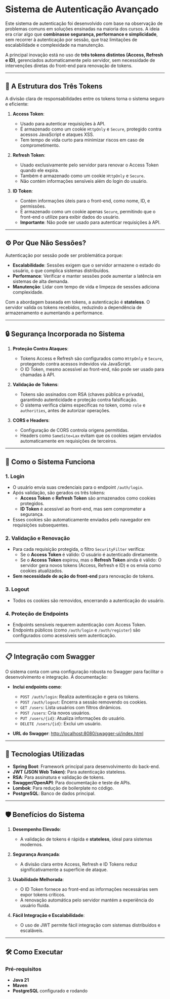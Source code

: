 # Sistema de Autenticação Avançado

Este sistema de autenticação foi desenvolvido com base na observação de problemas comuns em soluções ensinadas na maioria dos cursos. A ideia era criar algo que **combinasse segurança, performance e simplicidade**, sem recorrer à autenticação por sessão, que traz limitações de escalabilidade e complexidade na manutenção.

A principal inovação está no uso de **três tokens distintos (Access, Refresh e ID)**, gerenciados automaticamente pelo servidor, sem necessidade de intervenções diretas do front-end para renovação de tokens.

---

## 🔑 A Estrutura dos Três Tokens

A divisão clara de responsabilidades entre os tokens torna o sistema seguro e eficiente:

1. **Access Token**:
    - Usado para autenticar requisições à API.
    - É armazenado como um cookie `HttpOnly` e `Secure`, protegido contra acessos JavaScript e ataques XSS.
    - Tem tempo de vida curto para minimizar riscos em caso de comprometimento.

2. **Refresh Token**:
    - Usado exclusivamente pelo servidor para renovar o Access Token quando ele expira.
    - Também é armazenado como um cookie `HttpOnly` e `Secure`.
    - Não contém informações sensíveis além do login do usuário.

3. **ID Token**:
    - Contém informações úteis para o front-end, como nome, ID, e permissões.
    - É armazenado como um cookie apenas `Secure`, permitindo que o front-end o utilize para exibir dados do usuário.
    - **Importante**: Não pode ser usado para autenticar requisições à API.

---

## ⚙️ Por Que Não Sessões?

Autenticação por sessão pode ser problemática porque:

- **Escalabilidade**: Sessões exigem que o servidor armazene o estado do usuário, o que complica sistemas distribuídos.
- **Performance**: Verificar e manter sessões pode aumentar a latência em sistemas de alta demanda.
- **Manutenção**: Lidar com tempo de vida e limpeza de sessões adiciona complexidade.

Com a abordagem baseada em tokens, a autenticação é **stateless**. O servidor valida os tokens recebidos, reduzindo a dependência de armazenamento e aumentando a performance.

---

## 🔒 Segurança Incorporada no Sistema

1. **Proteção Contra Ataques**:
    - Tokens Access e Refresh são configurados como `HttpOnly` e `Secure`, protegendo contra acessos indevidos via JavaScript.
    - O ID Token, mesmo acessível ao front-end, não pode ser usado para chamadas à API.

2. **Validação de Tokens**:
    - Tokens são assinados com RSA (chaves pública e privada), garantindo autenticidade e proteção contra falsificação.
    - O sistema verifica claims específicas no token, como `role` e `authorities`, antes de autorizar operações.

3. **CORS e Headers**:
    - Configuração de CORS controla origens permitidas.
    - Headers como `SameSite=Lax` evitam que os cookies sejam enviados automaticamente em requisições de terceiros.

---

## 📂 Como o Sistema Funciona

### 1. Login
- O usuário envia suas credenciais para o endpoint `/auth/login`.
- Após validação, são gerados os três tokens:
    - **Access Token** e **Refresh Token** são armazenados como cookies protegidos.
    - **ID Token** é acessível ao front-end, mas sem comprometer a segurança.
- Esses cookies são automaticamente enviados pelo navegador em requisições subsequentes.

### 2. Validação e Renovação
- Para cada requisição protegida, o filtro `SecurityFilter` verifica:
    - Se o **Access Token** é válido: O usuário é autenticado diretamente.
    - Se o **Access Token** expirou, mas o **Refresh Token** ainda é válido: O servidor gera novos tokens (Access, Refresh e ID) e os envia como cookies atualizados.
- **Sem necessidade de ação do front-end** para renovação de tokens.

### 3. Logout
- Todos os cookies são removidos, encerrando a autenticação do usuário.

### 4. Proteção de Endpoints
- Endpoints sensíveis requerem autenticação com Access Token.
- Endpoints públicos (como `/auth/login` e `/auth/register`) são configurados como acessíveis sem autenticação.

---

## 📋 Integração com Swagger

O sistema conta com uma configuração robusta no Swagger para facilitar o desenvolvimento e integração. A documentação:

- **Inclui endpoints como**:
    - `POST /auth/login`: Realiza autenticação e gera os tokens.
    - `POST /auth/logout`: Encerra a sessão removendo os cookies.
    - `GET /users`: Lista usuários com filtros dinâmicos.
    - `POST /users`: Cria novos usuários.
    - `PUT /users/{id}`: Atualiza informações do usuário.
    - `DELETE /users/{id}`: Exclui um usuário.

- **URL do Swagger**:
  [http://localhost:8080/swagger-ui/index.html](http://localhost:8080/swagger-ui/index.html)

---

## 🚀 Tecnologias Utilizadas

- **Spring Boot**: Framework principal para desenvolvimento do back-end.
- **JWT (JSON Web Token)**: Para autenticação stateless.
- **RSA**: Para assinatura e validação de tokens.
- **Swagger/OpenAPI**: Para documentação e teste de APIs.
- **Lombok**: Para redução de boilerplate no código.
- **PostgreSQL**: Banco de dados principal.

---

## 🛡️ Benefícios do Sistema

1. **Desempenho Elevado**:
    - A validação de tokens é rápida e **stateless**, ideal para sistemas modernos.

2. **Segurança Avançada**:
    - A divisão clara entre Access, Refresh e ID Tokens reduz significativamente a superfície de ataque.

3. **Usabilidade Melhorada**:
    - O ID Token fornece ao front-end as informações necessárias sem expor tokens críticos.
    - A renovação automática pelo servidor mantém a experiência do usuário fluida.

4. **Fácil Integração e Escalabilidade**:
    - O uso de JWT permite fácil integração com sistemas distribuídos e escaláveis.

---

## 🛠️ Como Executar

### Pré-requisitos
- **Java 21**
- **Maven**
- **PostgreSQL** configurado e rodando